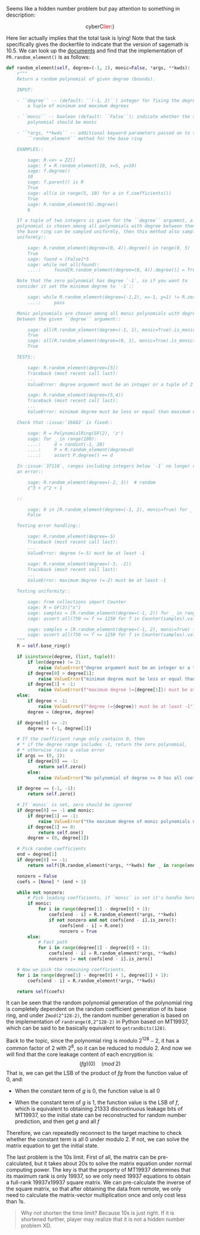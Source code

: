 Seems like a hidden number problem but pay attention to something in description:

<center>cyberC<font color=red>lier</font>:)</center>

Here lier actually implies that the total task is lying! Note that the task specifically gives the dockerfile to indicate that the version of sagemath is 10.5. We can look up the [documents](https://github.com/sagemath/sage/blob/develop/src/sage/rings/polynomial/polynomial_ring.py#L1389) and find that the implementation of `PR.random_element()` is as follows:

```python
def random_element(self, degree=(-1, 2), monic=False, *args, **kwds):
    r"""
    Return a random polynomial of given degree (bounds).

    INPUT:

    - ``degree`` -- (default: ``(-1, 2)``) integer for fixing the degree or
        a tuple of minimum and maximum degrees

    - ``monic`` -- boolean (default: ``False``); indicate whether the sampled
        polynomial should be monic

    - ``*args, **kwds`` -- additional keyword parameters passed on to the
        ``random_element`` method for the base ring

    EXAMPLES::

        sage: R.<x> = ZZ[]
        sage: f = R.random_element(10, x=5, y=10)
        sage: f.degree()
        10
        sage: f.parent() is R
        True
        sage: all(a in range(5, 10) for a in f.coefficients())
        True
        sage: R.random_element(6).degree()
        6

    If a tuple of two integers is given for the ``degree`` argument, a
    polynomial is chosen among all polynomials with degree between them. If
    the base ring can be sampled uniformly, then this method also samples
    uniformly::

        sage: R.random_element(degree=(0, 4)).degree() in range(0, 5)
        True
        sage: found = [False]*5
        sage: while not all(found):
        ....:     found[R.random_element(degree=(0, 4)).degree()] = True

    Note that the zero polynomial has degree `-1`, so if you want to
    consider it set the minimum degree to `-1`::

        sage: while R.random_element(degree=(-1,2), x=-1, y=1) != R.zero():
        ....:     pass

    Monic polynomials are chosen among all monic polynomials with degree
    between the given ``degree`` argument::

        sage: all(R.random_element(degree=(-1, 1), monic=True).is_monic() for _ in range(10^3))
        True
        sage: all(R.random_element(degree=(0, 1), monic=True).is_monic() for _ in range(10^3))
        True

    TESTS::

        sage: R.random_element(degree=[5])
        Traceback (most recent call last):
        ...
        ValueError: degree argument must be an integer or a tuple of 2 integers (min_degree, max_degree)

        sage: R.random_element(degree=(5,4))
        Traceback (most recent call last):
        ...
        ValueError: minimum degree must be less or equal than maximum degree

    Check that :issue:`16682` is fixed::

        sage: R = PolynomialRing(GF(2), 'z')
        sage: for _ in range(100):
        ....:     d = randint(-1, 20)
        ....:     P = R.random_element(degree=d)
        ....:     assert P.degree() == d

    In :issue:`37118`, ranges including integers below `-1` no longer raise
    an error::

        sage: R.random_element(degree=(-2, 3))  # random
        z^3 + z^2 + 1

    ::

        sage: 0 in [R.random_element(degree=(-1, 2), monic=True) for _ in range(500)]
        False

    Testing error handling::

        sage: R.random_element(degree=-5)
        Traceback (most recent call last):
        ...
        ValueError: degree (=-5) must be at least -1

        sage: R.random_element(degree=(-3, -2))
        Traceback (most recent call last):
        ...
        ValueError: maximum degree (=-2) must be at least -1

    Testing uniformity::

        sage: from collections import Counter
        sage: R = GF(3)["x"]
        sage: samples = [R.random_element(degree=(-1, 2)) for _ in range(27000)]    # long time
        sage: assert all(750 <= f <= 1250 for f in Counter(samples).values())       # long time

        sage: samples = [R.random_element(degree=(-1, 2), monic=True) for _ in range(13000)] # long time
        sage: assert all(750 <= f <= 1250 for f in Counter(samples).values())       # long time
    """
    R = self.base_ring()

    if isinstance(degree, (list, tuple)):
        if len(degree) != 2:
            raise ValueError("degree argument must be an integer or a tuple of 2 integers (min_degree, max_degree)")
        if degree[0] > degree[1]:
            raise ValueError("minimum degree must be less or equal than maximum degree")
        if degree[1] < -1:
            raise ValueError(f"maximum degree (={degree[1]}) must be at least -1")
    else:
        if degree < -1:
            raise ValueError(f"degree (={degree}) must be at least -1")
        degree = (degree, degree)

    if degree[0] <= -2:
        degree = (-1, degree[1])

    # If the coefficient range only contains 0, then
    # * if the degree range includes -1, return the zero polynomial,
    # * otherwise raise a value error
    if args == (0, 1):
        if degree[0] == -1:
            return self.zero()
        else:
            raise ValueError("No polynomial of degree >= 0 has all coefficients zero")

    if degree == (-1, -1):
        return self.zero()

    # If `monic` is set, zero should be ignored
    if degree[0] == -1 and monic:
        if degree[1] == -1:
            raise ValueError("the maximum degree of monic polynomials needs to be at least 0")
        if degree[1] == 0:
            return self.one()
        degree = (0, degree[1])

    # Pick random coefficients
    end = degree[1]
    if degree[0] == -1:
        return self([R.random_element(*args, **kwds) for _ in range(end + 1)])

    nonzero = False
    coefs = [None] * (end + 1)

    while not nonzero:
        # Pick leading coefficients, if `monic` is set it's handle here.
        if monic:
            for i in range(degree[1] - degree[0] + 1):
                coefs[end - i] = R.random_element(*args, **kwds)
                if not nonzero and not coefs[end - i].is_zero():
                    coefs[end - i] = R.one()
                    nonzero = True
        else:
            # Fast path
            for i in range(degree[1] - degree[0] + 1):
                coefs[end - i] = R.random_element(*args, **kwds)
                nonzero |= not coefs[end - i].is_zero()

    # Now we pick the remaining coefficients.
    for i in range(degree[1] - degree[0] + 1, degree[1] + 1):
        coefs[end - i] = R.random_element(*args, **kwds)

    return self(coefs)
```

It can be seen that the random polynomial generation of the polynomial ring is completely dependent on the random coefficient generation of its base ring, and under `Zmod(2^128-2)`, the random number generation is based on the implementation of `randrange(0,2^128-2)` in Python based on MT19937, which can be said to be basically equivalent to `getrandbits(128)`.

Back to the topic, since the polynomial ring is modulo $2^{128}-2$, it has a common factor of 2 with $2^{8}$, so it can be reduced to modulo 2. And now we will find that the core leakage content of each encryption is:
$$
(fg)(0) \quad (mod \; 2)
$$
That is, we can get the LSB of the product of $fg$ from the function value of 0, and:

+ When the constant term of $g$ is 0, the function value is all 0

+ When the constant term of $g$ is 1, the function value is the LSB of $f$, which is equivalent to obtaining 21333 discontinuous leakage bits of MT19937, so the initial state can be reconstructed for random number prediction, and then get $g$ and all $f$

Therefore, we can repeatedly reconnect to the target machine to check whether the constant term is all 0 under modulo 2. If not, we can solve the matrix equation to get the initial state.

The last problem is the 10s limit. First of all, the matrix can be pre-calculated, but it takes about 20s to solve the matrix equation under normal computing power. The key is that the property of MT19937 determines that its maximum rank is only 19937, so we only need 19937 equations to obtain a full-rank 19937x19937 square matrix. We can pre-calculate the inverse of the square matrix, so that after obtaining the data from remote, we only need to calculate the matrix-vector multiplication once and only cost less than 1s.

> Why not shorten the time limit? Because 10s is just right. If it is shortened further, player may realize that it is not a hidden number problem XD.
